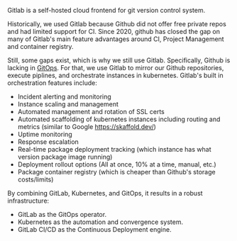 Gitlab is a self-hosted cloud frontend for git version control system.

Historically, we used Gitlab because Github did not offer free private repos and had limited support for CI.
Since 2020, github has closed the gap on many of Gitlab's main feature advantages around CI, Project Management
and container registry.

Still, some gaps exist, which is why we still use Gitlab. Specifically, Github is lacking in [GitOps](../what/gitops.md).
For that, we use Gitlab to mirror our Github repositories, execute piplines, and orchestrate instances in
kubernetes. Gitlab's built in orchestration features include:

- Incident alerting and monitoring
- Instance scaling and management
- Automated management and rotation of SSL certs
- Automated scaffolding of kubernetes instances including routing and metrics (similar to Google https://skaffold.dev/)
- Uptime monitoring
- Response escalation
- Real-time package deployment tracking (which instance has what version package image running)
- Deployment rollout options (All at once, 10% at a time, manual, etc.)
- Package container registry (which is cheaper than Github's storage costs/limits)

By combining GitLab, Kubernetes, and GitOps, it results in a robust infrastructure:

- GitLab as the GitOps operator.
- Kubernetes as the automation and convergence system.
- GitLab CI/CD as the Continuous Deployment engine.
